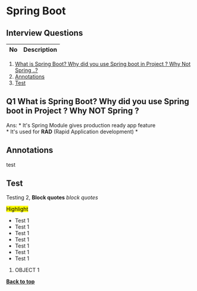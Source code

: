 # Spring Boot

## Interview Questions

No | Description
:-- | :-- |
1. [What is Spring Boot? Why did you use Spring boot in Project ? Why Not Spring ..?](#Q1)
2. [Annotations](#annotations)
3. [Test](#test)


## Q1 What is Spring Boot? Why did you use Spring boot in Project ? Why NOT Spring ?

Ans: * It's Spring Module gives production ready app feature  
     * It's used for **RAD** (Rapid Application development)
     * 


## Annotations

test

## Test 

Testing 2, **Block quotes** _block quotes_

<mark> Highlight </mark>

* Test 1
* Test 1
* Test 1
* Test 1
* Test 1
* Test 1
* Test 1

1. OBJECT 1

**[Back to top](##Interview-Questions)**



